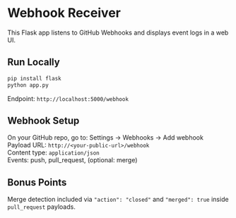 # Webhook Receiver

This Flask app listens to GitHub Webhooks and displays event logs in a web UI.

## Run Locally

```bash
pip install flask
python app.py
```

Endpoint: `http://localhost:5000/webhook`

## Webhook Setup

On your GitHub repo, go to:
Settings → Webhooks → Add webhook  
Payload URL: `http://<your-public-url>/webhook`  
Content type: `application/json`  
Events: push, pull_request, (optional: merge)

## Bonus Points

Merge detection included via `"action": "closed"` and `"merged": true` inside `pull_request` payloads.